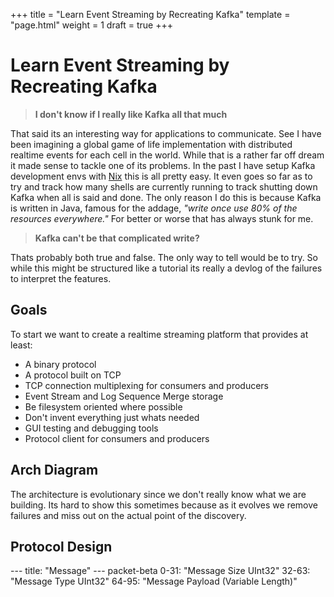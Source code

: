 +++
title = "Learn Event Streaming by Recreating Kafka"
template = "page.html"
weight = 1
draft = true
+++

# Learn Event Streaming by Recreating Kafka

> **I don't know if I really like Kafka all that much**

That said its an interesting way for applications to communicate. See I have been imagining a global game of life implementation with distributed realtime events for each cell in the world. While that is a rather far off dream it made sense to tackle one of its problems. In the past I have setup Kafka development envs with [Nix](https://github.com/ninjapanzer/game_of_life_kafka/blob/main/flake.nix) this is all pretty easy. It even goes so far as to try and track how many shells are currently running to track shutting down Kafka when all is said and done. The only reason I do this is because Kafka is written in Java, famous for the addage, _"write once use 80% of the resources everywhere."_ For better or worse that has always stunk for me.

> **Kafka can't be that complicated write?**

Thats probably both true and false. The only way to tell would be to try. So while this might be structured like a tutorial its really a devlog of the failures to interpret the features.

## Goals
To start we want to create a realtime streaming platform that provides at least:
- A binary protocol
- A protocol built on TCP
- TCP connection multiplexing for consumers and producers
- Event Stream and Log Sequence Merge storage
- Be filesystem oriented where possible
- Don't invent everything just whats needed
- GUI testing and debugging tools
- Protocol client for consumers and producers

## Arch Diagram
The architecture is evolutionary since we don't really know what we are building. Its hard to show this sometimes because as it evolves we remove failures and miss out on the actual point of the discovery.

## Protocol Design

<span style="" class="mermaid">
---
title: "Message"
---
packet-beta
  0-31: "Message Size UInt32"
  32-63: "Message Type UInt32"
  64-95: "Message Payload (Variable Length)"
</span>

